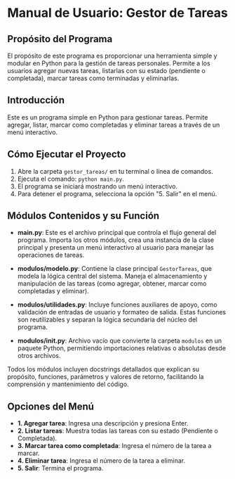 # Manual de Usuario: Gestor de Tareas

## Propósito del Programa

El propósito de este programa es proporcionar una herramienta simple y modular en Python para la gestión de tareas personales. Permite a los usuarios agregar nuevas tareas, listarlas con su estado (pendiente o completada), marcar tareas como terminadas y eliminarlas.

## Introducción

Este es un programa simple en Python para gestionar tareas. Permite agregar, listar, marcar como completadas y eliminar tareas a través de un menú interactivo.

## Cómo Ejecutar el Proyecto

1. Abre la carpeta `gestor_tareas/` en tu terminal o línea de comandos.
2. Ejecuta el comando: `python main.py`.
3. El programa se iniciará mostrando un menú interactivo.
4. Para detener el programa, selecciona la opción "5. Salir" en el menú.

## Módulos Contenidos y su Función

- **main.py**: Este es el archivo principal que controla el flujo general del programa. Importa los otros módulos, crea una instancia de la clase principal y presenta un menú interactivo al usuario para manejar las operaciones de tareas.

- **modulos/modelo.py**: Contiene la clase principal `GestorTareas`, que modela la lógica central del sistema. Maneja el almacenamiento y manipulación de las tareas (como agregar, obtener, marcar como completadas y eliminar).

- **modulos/utilidades.py**: Incluye funciones auxiliares de apoyo, como validación de entradas de usuario y formateo de salida. Estas funciones son reutilizables y separan la lógica secundaria del núcleo del programa.

- **modulos/**init**.py**: Archivo vacío que convierte la carpeta `modulos` en un paquete Python, permitiendo importaciones relativas o absolutas desde otros archivos.

Todos los módulos incluyen docstrings detallados que explican su propósito, funciones, parámetros y valores de retorno, facilitando la comprensión y mantenimiento del código.

## Opciones del Menú

- **1. Agregar tarea**: Ingresa una descripción y presiona Enter.
- **2. Listar tareas**: Muestra todas las tareas con su estado (Pendiente o Completada).
- **3. Marcar tarea como completada**: Ingresa el número de la tarea a marcar.
- **4. Eliminar tarea**: Ingresa el número de la tarea a eliminar.
- **5. Salir**: Termina el programa.
